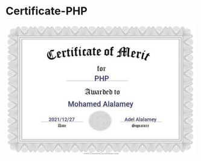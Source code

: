 # Certificate-PHP

![](https://github.com/alalamyofficial/Certificate-PHP/blob/master/students/Mohamed%20Alalamey.jpg)

